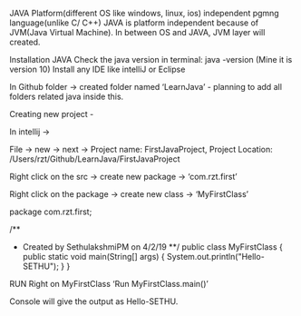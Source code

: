 JAVA
Platform(different OS like windows, linux, ios) independent pgmng language(unlike C/ C++)
JAVA is platform independent because of JVM(Java Virtual Machine). In between OS and JAVA, JVM layer will created.

Installation JAVA
Check the java version in terminal: java -version (Mine it is version 10)
Install any IDE like intelliJ or Eclipse

In Github folder -> created folder named ‘LearnJava’ - planning to add all folders related java inside this.

Creating new project -

In intellij ->

File -> new -> next ->
Project name: FirstJavaProject,
Project Location: /Users/rzt/Github/LearnJava/FirstJavaProject

Right click on the src -> create new package -> ‘com.rzt.first’

Right click on the package -> create new class -> ‘MyFirstClass’

package com.rzt.first;

/**
* Created by SethulakshmiPM on 4/2/19
**/
public class MyFirstClass {
   public static void main(String[] args) {
       System.out.println("Hello-SETHU");
   }
}

RUN Right on MyFirstClass ‘Run MyFirstClass.main()’

Console will give the output as Hello-SETHU.




